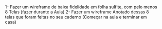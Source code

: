  1- 
Fazer um wireframe de baixa fidelidade em folha sulfite, com pelo menos 8 Telas (fazer durante a Aula)
 2- 
Fazer um wireframe Anotado dessas 8 telas que foram feitas no seu caderno (Começar na aula e terminar em casa)
